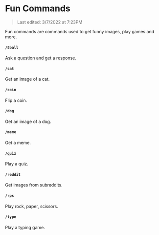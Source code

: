 # Fun Commands

> Last edited: 3/7/2022 at 7:23PM

Fun commands are commands used to get funny images, play games and more.

#### `/8ball`
Ask a question and get a response.

#### `/cat`
Get an image of a cat.

#### `/coin`
Flip a coin.

#### `/dog`
Get an image of a dog.

#### `/meme`
Get a meme.

#### `/quiz`
Play a quiz.

#### `/reddit`
Get images from subreddits.   

#### `/rps`
Play rock, paper, scissors.

#### `/type`
Play a typing game.